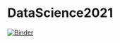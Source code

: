 # DataScience2021

[![Binder](https://mybinder.org/badge_logo.svg)](https://mybinder.org/v2/gh/ShaiAharon/DataScience2021/HEAD/)
